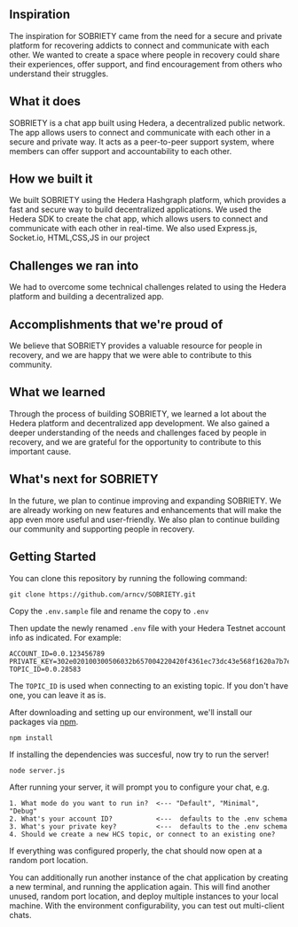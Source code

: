 ## Inspiration
The inspiration for SOBRIETY came from the need for a secure and private platform for recovering addicts to connect and communicate with each other. We wanted to create a space where people in recovery could share their experiences, offer support, and find encouragement from others who understand their struggles.

## What it does
SOBRIETY is a chat app built using Hedera, a decentralized public network. The app allows users to connect and communicate with each other in a secure and private way. It acts as a peer-to-peer support system, where members can offer support and accountability to each other.

 ## How we built it
We built SOBRIETY using the Hedera Hashgraph platform, which provides a fast and secure way to build decentralized applications. We used the Hedera SDK to create the chat app, which allows users to connect and communicate with each other in real-time. We also used Express.js, Socket.io, HTML,CSS,JS in our project 

## Challenges we ran into
 We had to overcome some technical challenges related to using the Hedera platform and building a decentralized app.

## Accomplishments that we're proud of
 We believe that SOBRIETY provides a valuable resource for people in recovery, and we are happy that we were able to contribute to this community.

## What we learned
Through the process of building SOBRIETY, we learned a lot about the Hedera platform and decentralized app development. We also gained a deeper understanding of the needs and challenges faced by people in recovery, and we are grateful for the opportunity to contribute to this important cause.

## What's next for SOBRIETY
In the future, we plan to continue improving and expanding SOBRIETY. We are already working on new features and enhancements that will make the app even more useful and user-friendly. We also plan to continue building our community and supporting people in recovery.



## Getting Started

You can clone this repository by running the following command:

```
git clone https://github.com/arncv/SOBRIETY.git
```

Copy the `.env.sample` file and rename the copy to `.env`

Then update the newly renamed `.env` file with your Hedera Testnet account info as indicated. For example:

```
ACCOUNT_ID=0.0.123456789
PRIVATE_KEY=302e020100300506032b657004220420f4361ec73dc43e568f1620a7b7ecb7330790b8a1c7620f1ce353aa1de4f0eaa6
TOPIC_ID=0.0.28583
```
The `TOPIC_ID` is used when connecting to an existing topic. If you don't have one, you can leave it as is.

After downloading and setting up our environment, we'll install our packages via [npm](https://docs.npmjs.com/about-npm/).

```
npm install
```

If installing the dependencies was succesful, now try to run the server!

```
node server.js
```

After running your server, it will prompt you to configure your chat, e.g.

```
1. What mode do you want to run in?  <--- "Default", "Minimal", "Debug"
2. What's your account ID?           <---  defaults to the .env schema
3. What's your private key?          <---  defaults to the .env schema
4. Should we create a new HCS topic, or connect to an existing one?
```

If everything was configured properly, the chat should now open at a random port location.

You can additionally run another instance of the chat application by creating a new terminal, and running the application again. This will find another unused, random port location, and deploy multiple instances to your local machine. With the environment configurability, you can test out multi-client chats.
